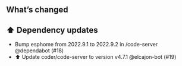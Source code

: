 ## What’s changed
## ⬆️ Dependency updates

- Bump esphome from 2022.9.1 to 2022.9.2 in /code-server @dependabot (#18)
- ⬆️ Update coder/code-server to version v4.7.1 @elcajon-bot (#19)
